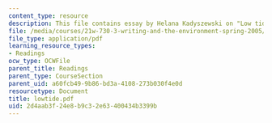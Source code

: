 ```yaml
---
content_type: resource
description: This file contains essay by Helana Kadyszewski on "Low tide".
file: /media/courses/21w-730-3-writing-and-the-environment-spring-2005/2d4aab3f24e8b9c32e63400434b3399b_lowtide.pdf
file_type: application/pdf
learning_resource_types:
- Readings
ocw_type: OCWFile
parent_title: Readings
parent_type: CourseSection
parent_uid: a60fcb49-9b86-bd3a-4108-273b030f4e0d
resourcetype: Document
title: lowtide.pdf
uid: 2d4aab3f-24e8-b9c3-2e63-400434b3399b
---
```

